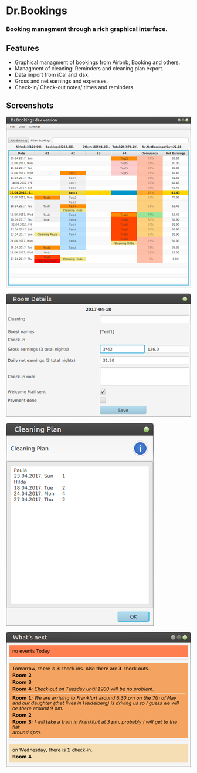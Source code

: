 # Dr.Bookings

### Booking managment through a rich graphical interface.

## Features

+ Graphical managment of bookings from Airbnb, Booking and others.
+ Managment of cleaning: Reminders and cleaning plan export.
+ Data import from iCal and xlsx.
+ Gross and net earnings and expenses.
+ Check-in/ Check-out notes/ times and reminders.

## Screenshots

![alt text](screenshots/drbookings01.png)

![alt text](screenshots/drbookings02.png)

![alt text](screenshots/drbookings03.png)

![alt text](screenshots/upcoming-events.png)
